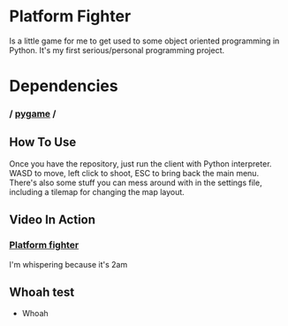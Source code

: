 # Platform Fighter
Is a little game for me to get used to some object oriented programming in Python. It's my first serious/personal programming project.

# Dependencies
### / [pygame](https://github.com/pygame/) /

## How To Use
Once you have the repository, just run the client with Python interpreter. WASD to move, left click to shoot, ESC to bring back the main menu. There's also some stuff you can mess around with in the settings file, including a tilemap for changing the map layout.

## Video In Action
### [Platform fighter](https://youtu.be/X6lq9dm-CoA)

I'm whispering because it's 2am

## Whoah test
  - Whoah
